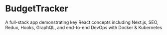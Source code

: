 # BudgetTracker
A full-stack app demonstrating key React concepts including Next.js, SEO, Redux, Hooks, GraphQL, and end-to-end DevOps with Docker &amp; Kubernetes
